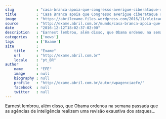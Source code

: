 ```yaml
---
slug          : "casa-branca-apoia-que-congresso-averigue-ciberataque-russo"
title         : "Casa Branca apoia que Congresso averigue ciberataque russo"
image         : "https://abrilexame.files.wordpress.com/2016/11/eleicao.jpg?quality=70&strip=all&w=680"
source        : "http://exame.abril.com.br/mundo/casa-branca-apoia-que-congresso-averigue-ciberataque-russo/"
date          : "2016-12-12T18:02:37-02:00"
description   : "Earnest lembrou, além disso, que Obama ordenou na semana passada que as agências de inteligência realizem uma revisão exaustiva dos ataques..."
categories    : ['news']
tags          : ['Exame']
site          :
    title     : "Exame"
    url       : "http://exame.abril.com.br"
    locale    : "pt_BR"
author        :
    name      : "EFE"
    image     : null
    biography : null
    profile   : "http://exame.abril.com.br/autor/wpagenciaefe/"
    facebook  : null
    twitter   : null
---
```


Earnest lembrou, além disso, que Obama ordenou na semana passada que as agências de inteligência realizem uma revisão exaustiva dos ataques...
